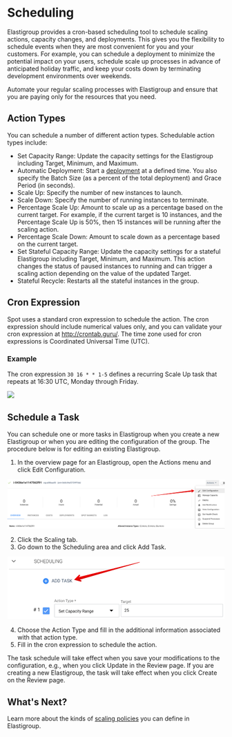 # Scheduling

Elastigroup provides a cron-based scheduling tool to schedule scaling actions, capacity changes, and deployments. This gives you the flexibility to schedule events when they are most convenient for you and your customers. For example, you can schedule a deployment to minimize the potential impact on your users, schedule scale up processes in advance of anticipated holiday traffic, and keep your costs down by terminating development environments over weekends.

Automate your regular scaling processes with Elastigroup and ensure that you are paying only for the resources that you need.

## Action Types

You can schedule a number of different action types. Schedulable action types include:

- Set Capacity Range: Update the capacity settings for the Elastigroup including Target, Minimum, and Maximum.
- Automatic Deployment: Start a [deployment](elastigroup/tutorials/elastigroup-actions-menu/deploy-or-roll-elastigroup) at a defined time. You also specify the Batch Size (as a percent of the total deployment) and Grace Period (in seconds).
- Scale Up: Specify the number of new instances to launch.
- Scale Down: Specify the number of running instances to terminate.
- Percentage Scale Up: Amount to scale up as a percentage based on the current target. For example, if the current target is 10 instances, and the Percentage Scale Up is 50%, then 15 instances will be running after the scaling action.
- Percentage Scale Down: Amount to scale down as a percentage based on the current target.
- Set Stateful Capacity Range: Update the capacity settings for a stateful Elastigroup including Target, Minimum, and Maximum. This action changes the status of paused instances to running and can trigger a scaling action depending on the value of the updated Target.
- Stateful Recycle: Restarts all the stateful instances in the group.

## Cron Expression

Spot uses a standard cron expression to schedule the action. The cron expression should include numerical values only, and you can validate your cron expression at http://crontab.guru/. The time zone used for cron expressions is Coordinated Universal Time (UTC).

### Example

The cron expression `30 16 * * 1-5` defines a recurring Scale Up task that repeats at 16:30 UTC, Monday through Friday.

<img src="/elastigroup/_media/corefeatures-scheduling-01.png" />

## Schedule a Task

You can schedule one or more tasks in Elastigroup when you create a new Elastigroup or when you are editing the configuration of the group. The procedure below is for editing an existing Elastigroup.

1. In the overview page for an Elastigroup, open the Actions menu and click Edit Configuration.

<img src="/elastigroup/_media/corefeatures-scheduling-00.png" />

2. Click the Scaling tab.
3. Go down to the Scheduling area and click Add Task.

<img src="/elastigroup/_media/corefeatures-scheduling-00a.png" width="514" height="144" />

4. Choose the Action Type and fill in the additional information associated with that action type.
5. Fill in the cron expression to schedule the action.

The task schedule will take effect when you save your modifications to the configuration, e.g., when you click Update in the Review page. If you are creating a new Elastigroup, the task will take effect when you click Create on the Review page.

## What's Next?

Learn more about the kinds of [scaling policies](elastigroup/features/scaling/) you can define in Elastigroup.
